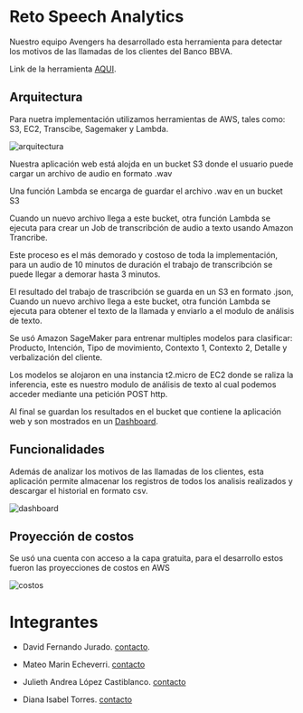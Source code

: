 # Reto Speech Analytics

Nuestro equipo Avengers ha desarrollado esta herramienta para detectar los motivos de las llamadas de los clientes del Banco BBVA.

Link de la herramienta [AQUI](http://jarvis.com.s3-website-us-east-1.amazonaws.com/index.html).

## Arquitectura

Para nuetra implementación utilizamos herramientas de AWS, tales como: S3, EC2, Transcibe, Sagemaker y Lambda.

![arquitectura](https://i.imgur.com/03RU9zU.png)

Nuestra aplicación web está alojda en un bucket S3 donde el usuario puede cargar un archivo de audio en formato .wav

Una función Lambda se encarga de guardar el archivo .wav en un bucket S3

Cuando un nuevo archivo llega a este bucket, otra función Lambda se ejecuta para crear un Job de transcribción de audio a texto usando Amazon Trancribe.

Este proceso es el más demorado y costoso de toda la implementación, para un audio de 10 minutos de duración el trabajo de transcribción se puede llegar a demorar hasta 3 minutos.

El resultado del trabajo de trascribción se guarda en un S3 en formato .json, Cuando un nuevo archivo llega a este bucket, otra función Lambda se ejecuta para obtener el texto de la llamada y enviarlo a el modulo de análisis de texto.

Se usó Amazon SageMaker para entrenar multiples modelos para clasificar: Producto, Intención, Tipo de movimiento, Contexto 1, Contexto 2, Detalle y verbalización del cliente.

Los modelos se alojaron en una instancia t2.micro de EC2 donde se raliza la inferencia, este es nuestro modulo de análisis de texto al cual podemos acceder mediante una petición POST http.

Al final se guardan los resultados en el bucket que contiene la aplicación web y son mostrados en un [Dashboard](http://jarvis.com.s3-website-us-east-1.amazonaws.com/dashboard.html).

## Funcionalidades

Además de analizar los motivos de las llamadas de los clientes, esta aplicación permite almacenar los registros de todos los analisis realizados
y descargar el historial en formato csv.

![dashboard](https://i.imgur.com/wIqm5WP.png)

## Proyección de costos

Se usó una cuenta con acceso a la capa gratuita, para el desarrollo estos fueron las proyecciones de costos en AWS

![costos](https://i.imgur.com/85N0IfW.png)

# Integrantes

* David Fernando Jurado. [contacto](https://www.linkedin.com/in/david-fernando-jurado-blanco-69799b136/).

* Mateo Marin Echeverri. [contacto](https://www.linkedin.com/in/mateomarinecheverri/)

* Julieth Andrea López Castiblanco. [contacto](https://github.com/JuliethLopez)

* Diana Isabel Torres. [contacto](https://www.linkedin.com/in/dianaitr/)
